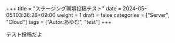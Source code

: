 +++
title = "ステージング環境投稿テスト"
date = 2024-05-05T03:36:26+09:00
weight = 1
draft = false
categories = ["Server", "Cloud"]
tags = ["Autor:あゆむ", "test"]
+++

テスト投稿だよ
